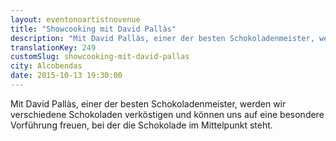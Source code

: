 ```yaml
---
layout: eventonoartistnovenue
title: "Showcooking mit David Pallàs"
description: "Mit David Pallàs, einer der besten Schokoladenmeister, werden wir verschiedene Schokoladen verköstigen und können uns auf eine besondere Vorführung freuen, bei der die Schokolade im Mittelpunkt steht."
translationKey: 249
customSlug: showcooking-mit-david-pallas
city: Alcobendas
date: 2015-10-13 19:30:00
---
```


Mit David Pallàs, einer der besten Schokoladenmeister, werden wir verschiedene Schokoladen verköstigen und können uns auf eine besondere Vorführung freuen, bei der die Schokolade im Mittelpunkt steht.
